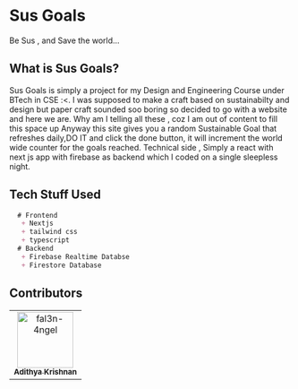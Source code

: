 # Sus Goals
  Be Sus , and Save the world...

## What is Sus Goals?
   Sus Goals is simply a project for my Design and Engineering Course under BTech in CSE :<. I was supposed to make a craft based on sustainabilty and design but paper craft sounded soo boring so decided to go with a website and here we are. Why am I telling all these , coz I am out of content to fill this space up
Anyway this site gives you a random Sustainable Goal that refreshes daily,DO IT and click the done button, it will increment the world wide counter for the goals reached. Technical side , Simply a react with next js app with firebase as backend which I coded on a single sleepless night.
   
## Tech Stuff Used

```markdown
  # Frontend
   + Nextjs
   + tailwind css
   + typescript
  # Backend
   + Firebase Realtime Databse
   + Firestore Database

```
## Contributors

<table>
<tr>
    <td align="center">
        <a href="https://github.com/fal3n-4ngel">
            <img src="https://avatars.githubusercontent.com/u/79042374?v=4" width="100;" alt="fal3n-4ngel"/>
            <br />
            <sub><b>Adithya Krishnan</b></sub>
        </a>
    </td>
</table>
